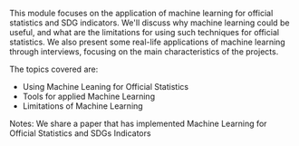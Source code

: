 This module focuses on the application of machine learning for official statistics and SDG indicators.  We'll discuss why machine learning could be useful, and what are the limitations for using such techniques for official statistics. We also present some real-life applications of machine learning through interviews, focusing on the main characteristics of the projects.

The topics covered are: 
- Using Machine Leaning for Official Statistics
- Tools for applied Machine Learning
- Limitations of Machine Learning

Notes: We share a paper that has implemented Machine Learning for Official Statistics and SDGs Indicators